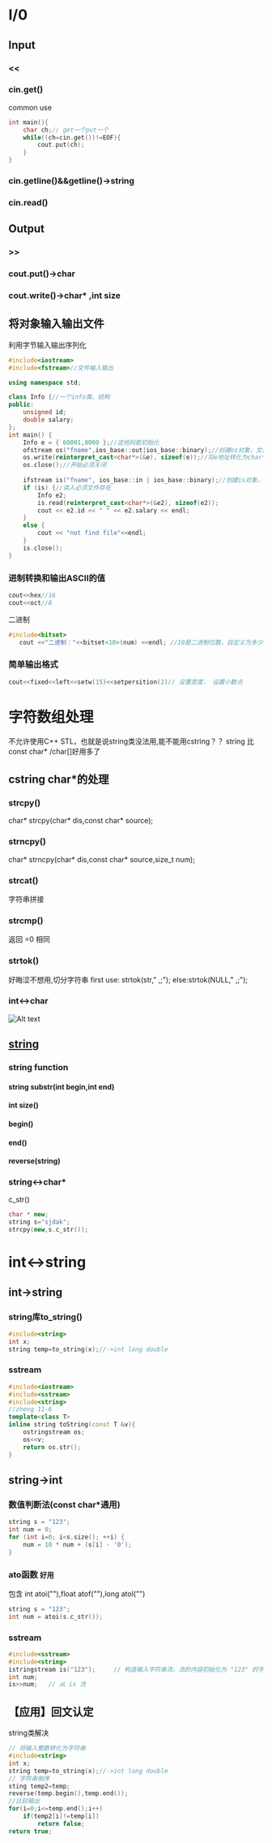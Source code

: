 # I/0
## Input
### <<
### cin.get()
common use
```c++
int main(){
    char ch;// get一个put一个
    while((ch=cin.get())!=EOF){
        cout.put(ch);
    }
}
```
### cin.getline()&&getline()->string
### cin.read()

## Output
### >>
### cout.put()->char
### cout.write()->char* ,int size

## 将对象输入输出文件
利用字节输入输出序列化
```c++
#include<iostream>
#include<fstream>//文件输入输出

using namespace std;

class Info {//一个info类、结构
public:
	unsigned id;
	double salary;
};
int main() {
	Info e = { 60001,8000 };//这他妈能初始化
	ofstream os("fname",ios_base::out|ios_base::binary);//创建os对象，文件名，ios_mode binary表示二进制输入输出
	os.write(reinterpret_cast<char*>(&e), sizeof(e));//将e地址转化为char* 首地址，传入长度
	os.close();//开始必须关闭
	
	ifstream is("fname", ios_base::in | ios_base::binary);//创建is对象，并打开文件
	if (is) {//读入必须文件存在
		Info e2;
		is.read(reinterpret_cast<char*>(&e2), sizeof(e2));
		cout << e2.id << " " << e2.salary << endl;
	}
	else {
		cout << "not find file"<<endl;
	}
	is.close();
}
```
### 进制转换和输出ASCII的值
```c++
cout<<hex//16
cout<<oct//8
```
二进制
```c++
#include<bitset>
   cout <<"二进制："<<bitset<10>(num) <<endl; //10是二进制位数，自定义为多少输出就是多少位，高位补0
```
### 简单输出格式
```c++
cout<<fixed<<left<<setw(15)<<setpersition(2)// 设置宽度， 设置小数点
```

# 字符数组处理
不允许使用C++ STL，也就是说string类没法用,能不能用cstring？？
string 比const char* /char[]好用多了
## cstring char*的处理
### strcpy()
char* strcpy(char* dis,const char* source);
### strncpy()
char* strncpy(char* dis,const char* source,size_t num);
### strcat()
字符串拼接
### strcmp()
返回 =0 相同 
### strtok()
好晦涩不想用,切分字符串 
first use: strtok(str," ,;");
else:strtok(NULL," ,;");
### int<->char
![Alt text](images/IO&Str_image.png)

## [string]() 
### string function
#### string substr(int begin,int end)
#### int size()
#### begin()
#### end()
#### reverse(string)
### string<->char* 
c_str()
```c++
char * new;
string s="sjdak";
strcpy(new,s.c_str());
```
# int<->string
## int->string
### string库to_string()
```c++
#include<string>
int x;
string temp=to_string(x);//->int long double
```
### sstream
```c++
#include<iostream>
#include<sstream>
#include<string>
//zheng 11-6
template<class T>
inline string toString(const T &v){
	ostringstream os;
	os<<v;
	return os.str();
}
```
## string->int
### 数值判断法(const char*通用)
```c++
string s = "123";
int num = 0;
for (int i=0; i<s.size(); ++i) {
    num = 10 * num + (s[i] - '0');
}
```
### ato函数 `好用`
包含 int atoi(""),float atof(""),long atol("")
```c++
string s = "123";
int num = atoi(s.c_str());
```
### sstream
```c++
#include<sstream>
#include<string>
istringstream is("123");     // 构造输入字符串流，流的内容初始化为 "123" 的字符串
int num;
is>>num;   // 从 is 流
```
## 【应用】回文认定
string类解决
```c++
// 将输入整数转化为字符串
#include<string>
int x;
string temp=to_string(x);//->int long double
// 字符串倒序
sting temp2=temp;
reverse(temp.begin(),temp.end());
//比较输出
for(i=0;i<=temp.end();i++)
	if(temp2[i]!=temp[i])
		return false;
return true;
```

